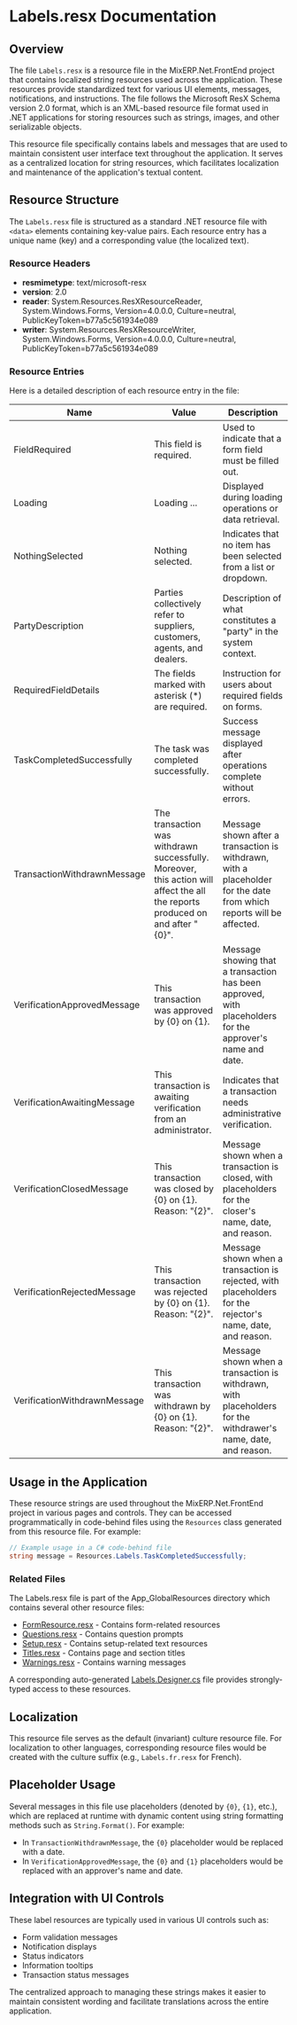 # Labels.resx Documentation

## Overview

The file `Labels.resx` is a resource file in the MixERP.Net.FrontEnd project that contains localized string resources used across the application. These resources provide standardized text for various UI elements, messages, notifications, and instructions. The file follows the Microsoft ResX Schema version 2.0 format, which is an XML-based resource file format used in .NET applications for storing resources such as strings, images, and other serializable objects.

This resource file specifically contains labels and messages that are used to maintain consistent user interface text throughout the application. It serves as a centralized location for string resources, which facilitates localization and maintenance of the application's textual content.

## Resource Structure

The `Labels.resx` file is structured as a standard .NET resource file with `<data>` elements containing key-value pairs. Each resource entry has a unique name (key) and a corresponding value (the localized text).

### Resource Headers

- **resmimetype**: text/microsoft-resx
- **version**: 2.0
- **reader**: System.Resources.ResXResourceReader, System.Windows.Forms, Version=4.0.0.0, Culture=neutral, PublicKeyToken=b77a5c561934e089
- **writer**: System.Resources.ResXResourceWriter, System.Windows.Forms, Version=4.0.0.0, Culture=neutral, PublicKeyToken=b77a5c561934e089

### Resource Entries

Here is a detailed description of each resource entry in the file:

| Name | Value | Description |
|------|-------|-------------|
| FieldRequired | This field is required. | Used to indicate that a form field must be filled out. |
| Loading | Loading ... | Displayed during loading operations or data retrieval. |
| NothingSelected | Nothing selected. | Indicates that no item has been selected from a list or dropdown. |
| PartyDescription | Parties collectively refer to suppliers, customers, agents, and dealers. | Description of what constitutes a "party" in the system context. |
| RequiredFieldDetails | The fields marked with asterisk (*) are required. | Instruction for users about required fields on forms. |
| TaskCompletedSuccessfully | The task was completed successfully. | Success message displayed after operations complete without errors. |
| TransactionWithdrawnMessage | The transaction was withdrawn successfully. Moreover, this action will affect the all the reports produced on and after "{0}". | Message shown after a transaction is withdrawn, with a placeholder for the date from which reports will be affected. |
| VerificationApprovedMessage | This transaction was approved by {0} on {1}. | Message showing that a transaction has been approved, with placeholders for the approver's name and date. |
| VerificationAwaitingMessage | This transaction is awaiting verification from an administrator. | Indicates that a transaction needs administrative verification. |
| VerificationClosedMessage | This transaction was closed by {0} on {1}. Reason: "{2}". | Message shown when a transaction is closed, with placeholders for the closer's name, date, and reason. |
| VerificationRejectedMessage | This transaction was rejected by {0} on {1}. Reason: "{2}". | Message shown when a transaction is rejected, with placeholders for the rejector's name, date, and reason. |
| VerificationWithdrawnMessage | This transaction was withdrawn by {0} on {1}. Reason: "{2}". | Message shown when a transaction is withdrawn, with placeholders for the withdrawer's name, date, and reason. |

## Usage in the Application

These resource strings are used throughout the MixERP.Net.FrontEnd project in various pages and controls. They can be accessed programmatically in code-behind files using the `Resources` class generated from this resource file. For example:

```csharp
// Example usage in a C# code-behind file
string message = Resources.Labels.TaskCompletedSuccessfully;
```

### Related Files

The Labels.resx file is part of the App_GlobalResources directory which contains several other resource files:

- [FormResource.resx](./FormResource.md) - Contains form-related resources
- [Questions.resx](./Questions.md) - Contains question prompts
- [Setup.resx](./Setup.md) - Contains setup-related text resources
- [Titles.resx](./Titles.md) - Contains page and section titles
- [Warnings.resx](./Warnings.md) - Contains warning messages

A corresponding auto-generated [Labels.Designer.cs](./Labels.Designer.cs.md) file provides strongly-typed access to these resources.

## Localization

This resource file serves as the default (invariant) culture resource file. For localization to other languages, corresponding resource files would be created with the culture suffix (e.g., `Labels.fr.resx` for French).

## Placeholder Usage

Several messages in this file use placeholders (denoted by `{0}`, `{1}`, etc.), which are replaced at runtime with dynamic content using string formatting methods such as `String.Format()`. For example:

- In `TransactionWithdrawnMessage`, the `{0}` placeholder would be replaced with a date.
- In `VerificationApprovedMessage`, the `{0}` and `{1}` placeholders would be replaced with an approver's name and date.

## Integration with UI Controls

These label resources are typically used in various UI controls such as:

- Form validation messages
- Notification displays
- Status indicators
- Information tooltips
- Transaction status messages

The centralized approach to managing these strings makes it easier to maintain consistent wording and facilitate translations across the entire application.